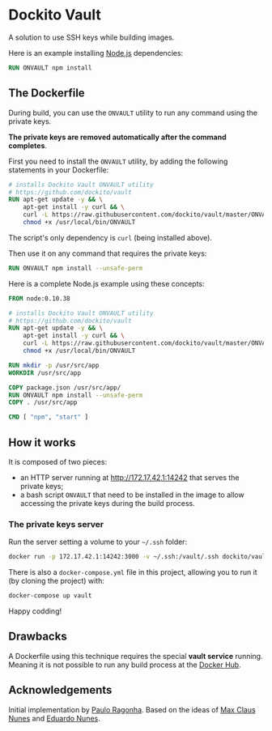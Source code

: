 # Dockito Vault

A solution to use SSH keys while building images.

Here is an example installing [Node.js](http://nodejs.org/) dependencies:

```Dockerfile
RUN ONVAULT npm install
```

## The Dockerfile

During build, you can use the `ONVAULT` utility to run any command using the private keys.

**The private keys are removed automatically after the command completes**.

First you need to install the `ONVAULT` utility, by adding the following statements in your Dockerfile:

```Dockerfile
# installs Dockito Vault ONVAULT utility
# https://github.com/dockito/vault
RUN apt-get update -y && \
    apt-get install -y curl && \
    curl -L https://raw.githubusercontent.com/dockito/vault/master/ONVAULT > /usr/local/bin/ONVAULT && \
    chmod +x /usr/local/bin/ONVAULT
```

The script's only dependency is `curl` (being installed above).

Then use it on any command that requires the private keys:

```Dockerfile
RUN ONVAULT npm install --unsafe-perm
```

Here is a complete Node.js example using these concepts:

```Dockerfile
FROM node:0.10.38

# installs Dockito Vault ONVAULT utility
# https://github.com/dockito/vault
RUN apt-get update -y && \
    apt-get install -y curl && \
    curl -L https://raw.githubusercontent.com/dockito/vault/master/ONVAULT > /usr/local/bin/ONVAULT && \
    chmod +x /usr/local/bin/ONVAULT

RUN mkdir -p /usr/src/app
WORKDIR /usr/src/app

COPY package.json /usr/src/app/
RUN ONVAULT npm install --unsafe-perm
COPY . /usr/src/app

CMD [ "npm", "start" ]
```

## How it works

It is composed of two pieces:

- an HTTP server running at http://172.17.42.1:14242 that serves the private keys;
- a bash script `ONVAULT` that need to be installed in the image to allow accessing the private keys during the build process.

### The private keys server

Run the server setting a volume to your `~/.ssh` folder:

```bash
docker run -p 172.17.42.1:14242:3000 -v ~/.ssh:/vault/.ssh dockito/vault
```

There is also a `docker-compose.yml` file in this project, allowing you to run it (by cloning the project) with:

```bash
docker-compose up vault
```

Happy codding!

## Drawbacks

A Dockerfile using this technique requires the special **vault service** running. Meaning it is not possible to run any build process at the [Docker Hub](https://hub.docker.com/).

## Acknowledgements

Initial implementation by [Paulo Ragonha](http://github.com/pirelenito). Based on the ideas of [Max Claus Nunes](http://github.com/maxcnunes/) and [Eduardo Nunes](https://github.com/esnunes).
